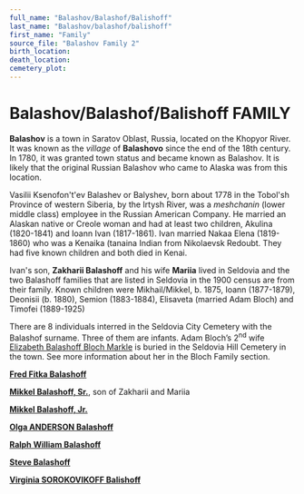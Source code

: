 ```yaml
---
full_name: "Balashov/Balashof/Balishoff"
last_name: "Balashov/balashof/balishoff"
first_name: "Family"
source_file: "Balashov Family 2"
birth_location:
death_location:
cemetery_plot: 
---
```

# Balashov/Balashof/Balishoff FAMILY

**Balashov** is a town in Saratov Oblast, Russia, located on the Khopyor
River. It was known as the *village* of **Balashovo** since the end of
the 18th century. In 1780, it was granted town status and became known
as Balashov. It is likely that the original Russian Balashov who came to
Alaska was from this location. 

Vasilii Ksenofon't'ev Balashev or Balyshev, born about 1778 in the Tobol'sh Province of western Siberia, by the Irtysh River,  was a *meshchanin* (lower middle class) employee in the Russian American Company. He married an Alaskan native or Creole woman and had at least two children, Akulina (1820-1841) and Ioann Ivan (1817-1861).  Ivan married Nakaa Elena (1819-1860) who was a Kenaika (tanaina Indian from Nikolaevsk Redoubt. They had five known children and both died in Kenai.

Ivan's son, **Zakharii Balashoff** and his wife **Mariia** lived in Seldovia and the two Balashoff families that are listed in Seldovia in the 1900 census are from their family. Known children were Mikhail/Mikkel, b. 1875, Ioann (1877-1879), Deonisii (b. 1880), Semion (1883-1884), Elisaveta (married Adam Bloch) and Timofei (1889-1925)

There are 8 individuals interred in the Seldovia City Cemetery with the Balashof surname. Three of
them are infants. Adam Bloch’s 2<sup>nd</sup> wife [Elizabeth Balashoff Bloch Markle](../_people/Markle_Elizabeth_Bloch.md) is buried in the Seldovia
Hill Cemetery in the town. See more information about her in the Bloch
Family section.

[**Fred Fitka Balashoff**](../_people/Balashoff_Fitka.md)

[**Mikkel Balashoff, Sr.**](../_people/Balashoff_Mikkel_Sr.md), son of Zakharii and Mariia 

[**Mikkel Balashoff, Jr.**](../_people/Balashoff_Mikkel_Jr.md)

[**Olga ANDERSON Balashoff**](../_people/Balashoff_Olga_Ponchene.md)

[**Ralph William Balashoff**](../_people/Balashoff_Ralph_William.md)

[**Steve Balashoff**](../_people/Balashoff_Steve.md)

[**Virginia SOROKOVIKOFF Balishoff**](../_people/Balashoff_Virginia_Sorokovikoff.md)
